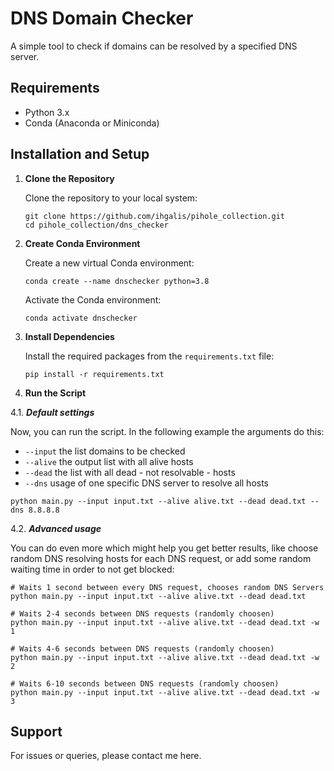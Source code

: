 # DNS Domain Checker

A simple tool to check if domains can be resolved by a specified DNS server.

## Requirements

- Python 3.x
- Conda (Anaconda or Miniconda)

## Installation and Setup

1. **Clone the Repository**

   Clone the repository to your local system:
   
   ```
   git clone https://github.com/ihgalis/pihole_collection.git
   cd pihole_collection/dns_checker
   ```

2. **Create Conda Environment**

   Create a new virtual Conda environment:
   
   ```
   conda create --name dnschecker python=3.8
   ```

   Activate the Conda environment:

   ```
   conda activate dnschecker
   ```

3. **Install Dependencies**

   Install the required packages from the `requirements.txt` file:

   ```
   pip install -r requirements.txt
   ```

4. **Run the Script**

4.1. ***Default settings***

   Now, you can run the script. In the following example the arguments do this:

   * `--input` the list domains to be checked
   * `--alive` the output list with all alive hosts
   * `--dead` the list with all dead - not resolvable - hosts
   * `--dns` usage of one specific DNS server to resolve all hosts

   ```
   python main.py --input input.txt --alive alive.txt --dead dead.txt --dns 8.8.8.8
   ```

4.2. ***Advanced usage***

   You can do even more which might help you get better results, like choose random DNS resolving hosts for each DNS request, or add some random waiting time in order to not get blocked:

   ```
   # Waits 1 second between every DNS request, chooses random DNS Servers
   python main.py --input input.txt --alive alive.txt --dead dead.txt

   # Waits 2-4 seconds between DNS requests (randomly choosen)
   python main.py --input input.txt --alive alive.txt --dead dead.txt -w 1

   # Waits 4-6 seconds between DNS requests (randomly choosen)
   python main.py --input input.txt --alive alive.txt --dead dead.txt -w 2

   # Waits 6-10 seconds between DNS requests (randomly choosen)
   python main.py --input input.txt --alive alive.txt --dead dead.txt -w 3
   ```

## Support

For issues or queries, please contact me here.
